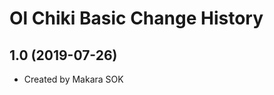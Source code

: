 Ol Chiki Basic Change History
====================

1.0 (2019-07-26)
----------------
* Created by Makara SOK
